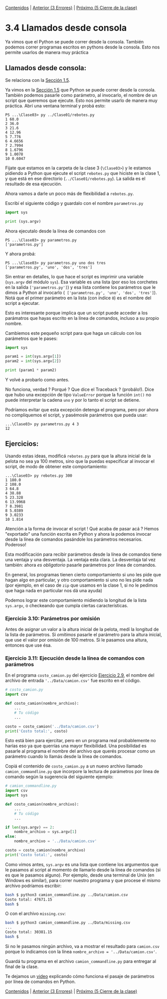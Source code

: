 [Contenidos](../Contenidos.md) \| [Anterior (3 Errores)](03_Bugs.md) \| [Próximo (5 Cierre de la clase)](05_Cierre.md)

# 3.4 Llamados desde consola

Ya vimos que el Python se puede correr desde la consola. También podemos correr programas escritos en pythons desde la consola. Esto nos permite usarlos de manera muy práctica

## Llamados desde consola:

Se relaciona con la [Sección 1.5](../01_Intro_a_Python/05_Lineas_de_Comandos.md#la-línea-de-comandos).

Ya vimos en la [Sección 1.5](../01_Intro_a_Python/05_Lineas_de_Comandos.md#la-línea-de-comandos) que Python se puede correr desde la consola. También podemos pasarle como parámetro, al invocarlo, el nombre de un script que queremos que ejecute. Esto nos permite usarlo de manera muy práctica. Abrí una ventana terminal y probá esto:

```code
PS ...\Clase03> py ../Clase01/rebotes.py
1 60.0
2 36.0
3 21.6
4 12.96
5 7.776
6 4.6656
7 2.7994
8 1.6796
9 1.0078
10 0.6047
```

Fijate que estamos en la carpeta de la clase 3 (`\Clase03>`) y le estamos pidiendo a Python que ejecute el script `rebotes.py` que hiciste en la clase 1, y que está en ese directorio (`../Clase01/rebotes.py`). La salida es el resultado de esa ejecución.

Ahora vamos a darle un poco más de flexibilidad a `rebotes.py`.

Escribí el siguiente código y guardalo con el nombre `parametros.py`

```python
import sys

print (sys.argv)
```

Ahora ejecutalo desde la línea de comandos con

```
PS ...\Clase03> py parametros.py
['parametros.py']
```

Y ahora probá:
```
PS ...\Clase03> py parametros.py uno dos tres
['parametros.py', 'uno', 'dos', 'tres']
```

Sin entrar en detalles, lo que hace el script es imprimir una variable (`sys.argv` del módulo `sys`). Esa variable es una lista (por eso los corchetes en la salida `['parametros.py']`) y esa lista contiene los parámetros que le dimos a Python al invocarlo (`
['parametros.py', 'uno', 'dos', 'tres']`). Notá que el primer parámetro en la lista (con índice `0`) es el nombre del script a ejecutar.

Esto es interesante porque implica que un script puede acceder a los parámatros que hayas escrito en la línea de comandos, incluso a su propio nombre. 

Cambiemos este pequeño script para que haga un cálculo con los parámetros que le pases:

```python
import sys

param1 = int(sys.argv[1])
param2 = int(sys.argv[2])

print (param1 * param2)
```

Y volvé a probarlo como antes.

No funciona, verdad ? Porqué ? Que dice el Traceback ? (probálo!). Dice que hubo una excepción de tipo `ValueError` porque la función `int()` no puede interpretar la cadena `uno` y por lo tanto el script se detiene.

Podríamos evitar que esta excepción detenga el programa, pero por ahora no compliquemos el script, y pasémosle parámetros que pueda usar:

```
...\Clase03> py parametros.py 4 3
12
```

## Ejercicios:
Usando estas ideas, modificá `rebotes.py` para que la altura inicial de la pelota no sea ya 100 metros, sino que la puedas especificar al invocar el script, de modo de obtener este comportamiento:

```code
...\Clase03> py rebotes.py 300
1 180.0
2 108.0
3 64.8
4 38.88
5 23.328
6 13.9968
7 8.3981
8 5.0389
9 3.0233
10 1.814
```

Atención a la forma de invocar el script ! 
Qué acaba de pasar acá ? Hemos "exportado" una función escrita en Python y ahora la podemos invocar desde la línea de comandos pasándole los parámetros necesarios. Poderoso!


Esta modificación para recibir parámetros desde la línea de comandos tiene una ventaja y una desventaja. La ventaja esta clara. La desventaja tal vez también: ahora _es obligatorio_ pasarle parámetros por línea de comandos. 

En general, los programas tienen cierto comportamiento si uno les pide que hagan algo en particular, y otro comportamiento si uno no les pide nada (por ejemplo, en el caso de `zip` que usamos en la clase 1, si no le pedimos que haga nada en particular nos dá una ayuda)

Podemos lograr este comportamiento midiendo la longitud de la lista `sys.argv`, o checkeando que cumpla ciertas características.

### Ejercicio 3.10: Parámetros por omisión
Antes de asignar un valor a la altura inicial de la pelota, medí la longitud de la lista de parámetros. Si _omitimos_ pasarle el parámetro para la altura inicial, que use el valor por omisión de 100 metros. Si le pasamos una altura, entonces que use ésa. 

### Ejercicio 3.11: Ejecución desde la línea de comandos con parámetros
En el programa `costo_camion.py` del ejercicio [Ejercicio 2.9](../02_Estructuras_y_Funciones/04_Funciones.md#ejercicio-29-funciones-de-la-biblioteca), el nombre del archivo de entrada `'../Data/camion.csv'` fue escrito en el código.

```python
# costo_camion.py
import csv

def costo_camion(nombre_archivo):
    ...
    # Tu código
    ...

costo = costo_camion('../Data/camion.csv')
print('Costo total:', costo)
```

Esto está bien para ejercitar, pero en un programa real probablemente no harías eso ya que querrías una mayor flexibilidad. Una posibilidad es pasarle al programa el nombre del archivo que querés procesar como un parámetro cuando lo llamás desde la línea de comandos.

Copiá el contenido de `costo_camion.py` a un nuevo archivo llamado `camion_commandline.py` que incorpore la lectura de parámetros por línea de comando según la sugerencia del siguiente ejemplo:

```python
# camion_commandline.py
import csv
import sys

def costo_camion(nombre_archivo):
    ...
    # Tu código
    ...

if len(sys.argv) == 2:
    nombre_archivo = sys.argv[1]
else:
    nombre_archivo = '../Data/camion.csv'

costo = costo_camion(nombre_archivo)
print('Costo total:', costo)
```

Como vimos antes, `sys.argv` es una lista que contiene los argumentos que le pasamos al script al momento de llamarlo desde la línea de comandos (si es que le pasamos alguno). Por ejemplo, desde una terminal de Unix (en Windows es similar), para correr nuestro programa y que procese el mismo archivo podríamos escribir:

```bash
bash $ python3 camion_commandline.py ../Data/camion.csv
Costo total: 47671.15
bash $
```

O con el archivo `missing.csv`:
```bash
bash $ python3 camion_commandline.py ../Data/missing.csv
...
Costo total: 30381.15
bash $
```
Si no le pasamos ningún archivo, va a mostrar el resultado para `camion.csv` porque lo indicamos con la línea `nombre_archivo = '../Data/camion.csv'`.

Guardá tu programa en el archivo `camion_commandline.py` para entregar al final de la clase.


Te dejamos un [video](https://youtu.be/D4WI4qsuwrQ) explicando cómo funciona el pasaje de parámetros por línea de comandos en Python. 



[Contenidos](../Contenidos.md) \| [Anterior (3 Errores)](03_Bugs.md) \| [Próximo (5 Cierre de la clase)](05_Cierre.md)

